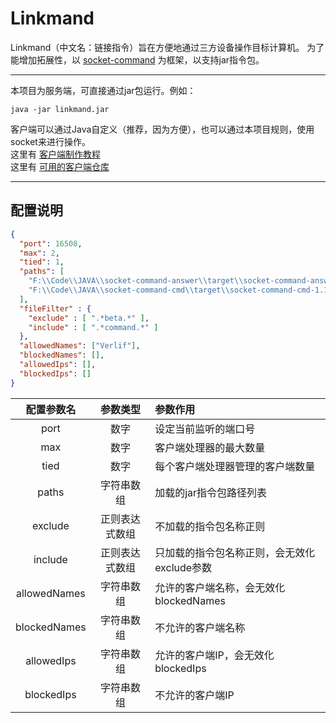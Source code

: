 # Linkmand

Linkmand（中文名：链接指令）旨在方便地通过三方设备操作目标计算机。
为了能增加拓展性，以 [socket-command](https://github.com/Verlif/socket-command) 为框架，以支持jar指令包。

------

本项目为服务端，可直接通过jar包运行。例如：

```shell
java -jar linkmand.jar
```

客户端可以通过Java自定义（推荐，因为方便），也可以通过本项目规则，使用socket来进行操作。  
这里有 [客户端制作教程](instructions/制作Linkmand的客户端.md)  
这里有 [可用的客户端仓库](https://github.com/topics/linkmand-client)

------

## 配置说明

```json
{
  "port": 16508,
  "max": 2,
  "tied": 1,
  "paths": [
    "F:\\Code\\JAVA\\socket-command-answer\\target\\socket-command-answer-0.1.jar",
    "F:\\Code\\JAVA\\socket-command-cmd\\target\\socket-command-cmd-1.1.jar"
  ],
  "fileFilter" : {
    "exclude" : [ ".*beta.*" ],
    "include" : [ ".*command.*" ]
  },
  "allowedNames": ["Verlif"],
  "blockedNames": [],
  "allowedIps": [],
  "blockedIps": []
}
```

|    配置参数名     |  参数类型   | 参数作用                      |
|:------------:|:-------:|:--------------------------|
|     port     |   数字    | 设定当前监听的端口号                |
|     max      |   数字    | 客户端处理器的最大数量               |
|     tied     |   数字    | 每个客户端处理器管理的客户端数量          |
|    paths     |  字符串数组  | 加载的jar指令包路径列表             |
|   exclude    | 正则表达式数组 | 不加载的指令包名称正则               |
|   include    | 正则表达式数组 | 只加载的指令包名称正则，会无效化exclude参数 |
| allowedNames |  字符串数组  | 允许的客户端名称，会无效化blockedNames |
| blockedNames |  字符串数组  | 不允许的客户端名称                 |
|  allowedIps  |  字符串数组  | 允许的客户端IP，会无效化blockedIps   |
|  blockedIps  |  字符串数组  | 不允许的客户端IP                 |